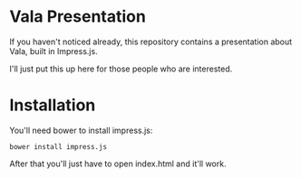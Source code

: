 Vala Presentation
=================

If you haven't noticed already, this repository contains a presentation
about Vala, built in Impress.js.

I'll just put this up here for those people who are interested.

Installation
============

You'll need bower to install impress.js:

	bower install impress.js

After that you'll just have to open index.html and it'll work.
